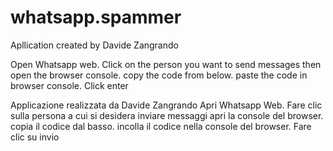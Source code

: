 # whatsapp.spammer

Apllication created by Davide Zangrando

Open Whatsapp web.
Click on the person you want to send messages
then open the browser console.
copy the code from below.
paste the code in browser console.
Click enter

Applicazione realizzata da Davide Zangrando
Apri Whatsapp Web. 
Fare clic sulla persona a cui si desidera inviare messaggi 
apri la console del browser.
copia il codice dal basso. 
incolla il codice nella console del browser. 
Fare clic su invio
